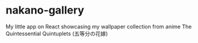 # nakano-gallery
My little app on React showcasing my wallpaper collection from anime The Quintessential Quintuplets (五等分の花嫁)